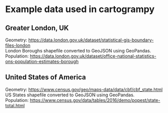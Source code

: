 # Example data used in cartogrampy

## Greater London, UK
Geometry: https://data.london.gov.uk/dataset/statistical-gis-boundary-files-london  
London Boroughs shapefile converted to GeoJSON using GeoPandas.  
Population: https://data.london.gov.uk/dataset/office-national-statistics-ons-population-estimates-borough

## United States of America
Geometry: https://www.census.gov/geo/maps-data/data/cbf/cbf_state.html  
US States shapefile converted to GeoJSON using GeoPandas.  
Population: https://www.census.gov/data/tables/2016/demo/popest/state-total.html
